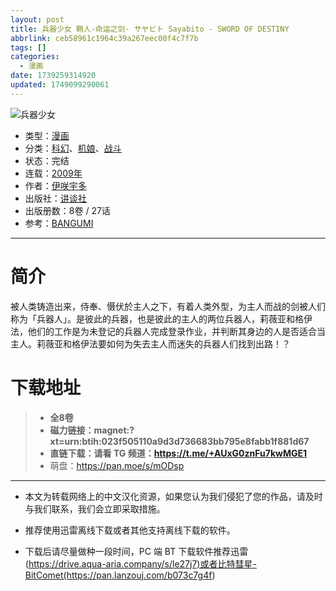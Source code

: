 ```yaml
---
layout: post
title: 兵器少女 鞘人-命运之剑- サヤビト Sayabito - SWORD OF DESTINY
abbrlink: ceb58961c1964c39a267eec00f4c7f7b
tags: []
categories:
  - 漫画
date: 1739259314920
updated: 1749099290061
---
```


![兵器少女](https://ipfs.io/ipfs/QmZDXi6buDimsKFfiVNwQ6ayoHHcPszGgenWbhL2ae45C6?filename=%E5%85%B5%E5%99%A8%E5%B0%91%E5%A5%B3.jpeg)

- 类型：[漫画](/index.php/category/漫画)
- 分类：[科幻](/index.php/category/科幻)、[机娘](/index.php/category/机娘)、[战斗](/index.php/category/战斗)
- 状态：完结
- 连载：[2009年](/index.php/category/2009年)
- 作者：[伊咲宇多](/index.php/category/伊咲宇多)
- 出版社：[讲谈社](/index.php/category/讲谈社)
- 出版册数：8卷 / 27话
- 参考：[BANGUMI](https://bangumi.tv/subject/24203)

***

# 简介

被人类铸造出来，侍奉、慑伏於主人之下，有着人类外型，为主人而战的剑被人们称为「兵器人」。是彼此的兵器，也是彼此的主人的两位兵器人，莉薇亚和格伊法，他们的工作是为未登记的兵器人完成登录作业，并判断其身边的人是否适合当主人。莉薇亚和格伊法要如何为失去主人而迷失的兵器人们找到出路！？

# 下载地址

> - **全8卷**
> - **磁力链接：magnet:?xt=urn:btih:023f505110a9d3d736683bb795e8fabb1f881d67**
> - **直链下载：请看 TG 频道：<https://t.me/+AUxG0znFu7kwMGE1>**
> - 萌盘：<https://pan.moe/s/mODsp>

***

- 本文为转载网络上的中文汉化资源，如果您认为我们侵犯了您的作品，请及时与我们联系，我们会立即采取措施。

- 推荐使用迅雷离线下载或者其他支持离线下载的软件。

- 下载后请尽量做种一段时间，PC 端 BT 下载软件推荐迅雷(<https://drive.aqua-aria.company/s/le27j7)或者比特彗星-BitComet(https://pan.lanzouj.com/b073c7g4f>)
